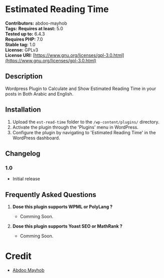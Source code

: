# Estimated Reading Time

**Contributors:** abdoo-mayhob  
**Tags:** 
**Requires at least:** 5.0  
**Tested up to:** 6.4.3  
**Requires PHP:** 7.0  
**Stable tag:** 1.0  
**License:** GPLv3  
**License URI:** [https://www.gnu.org/licenses/gpl-3.0.html](https://www.gnu.org/licenses/gpl-3.0.html)  

## Description

Wordpress Plugin to Calculate and Show Estimated Reading Time in your posts in Both Arabic and English.

## Installation

1. Upload the `est-read-time` folder to the `/wp-content/plugins/` directory.
2. Activate the plugin through the 'Plugins' menu in WordPress.
3. Configure the plugin by navigating to 'Estimated Reading Time' in the WordPress dashboard.

## Changelog
### 1.0

- Initial release

## Frequently Asked Questions

1. **Dose this plugin supports WPML or PolyLang ?**
   - Comming Soon.

2. **Dose this plugin supports Yoast SEO or MathRank ?**
   - Comming Soon.

# Credit
- [Abdoo Mayhob](https://abdoo.me)